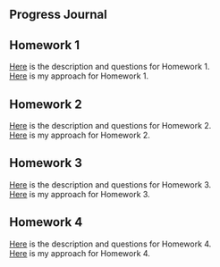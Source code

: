 
## Progress Journal
## Homework 1
[Here](files/HW1.pdf) is the description and questions for Homework 1.<br>
[Here](files/HW1.html) is my approach for Homework 1.

## Homework 2
[Here](files/HW2.pdf) is the description and questions for Homework 2.<br>
[Here](files/HW2.html) is my approach for Homework 2.

## Homework 3
[Here](files/HW3.pdf) is the description and questions for Homework 3.<br>
[Here](files/HW3.html) is my approach for Homework 3.

## Homework 4
[Here](files/HW4.pdf) is the description and questions for Homework 4.<br>
[Here](files/HW4.html) is my approach for Homework 4.
